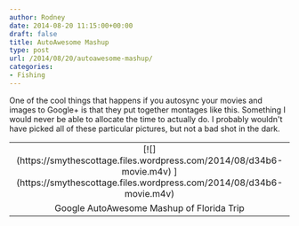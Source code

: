 ```yaml
---
author: Rodney
date: 2014-08-20 11:15:00+00:00
draft: false
title: AutoAwesome Mashup
type: post
url: /2014/08/20/autoawesome-mashup/
categories:
- Fishing
---
```


One of the cool things that happens if you autosync your movies and images to Google+ is that they put together montages like this. Something I would never be able to allocate the time to actually do. I probably wouldn't have picked all of these particular pictures, but not a bad shot in the dark.  
  
<table cellpadding="0" align="center" style="margin-left:auto;margin-right:auto;text-align:center;" cellspacing="0" class="tr-caption-container" ><tbody ><tr >
<td style="text-align:center;" >[![](https://smythescottage.files.wordpress.com/2014/08/d34b6-movie.m4v)
](https://smythescottage.files.wordpress.com/2014/08/d34b6-movie.m4v)
</td></tr><tr >
<td style="text-align:center;" class="tr-caption" >Google AutoAwesome Mashup of Florida Trip
</td></tr></tbody></table>  

